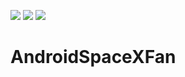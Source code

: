 [![](https://img.shields.io/badge/-Firebase-yellow)](https://firebase.google.com/)
[![](https://img.shields.io/badge/2.9.0-Retrofit-brightgreen)](https://square.github.io/retrofit/)
[![](https://img.shields.io/badge/4.12-Glide-brightgreen)](https://github.com/bumptech/glide)



# AndroidSpaceXFan
